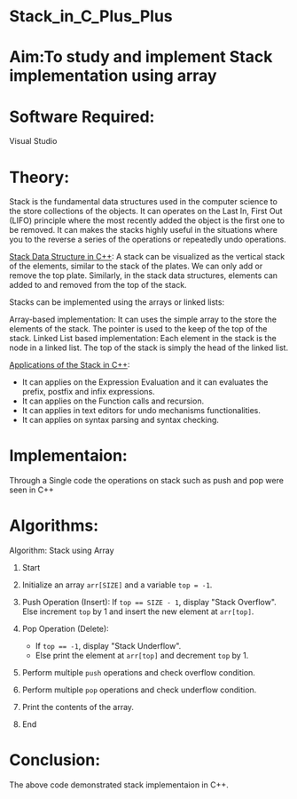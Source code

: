 # Stack_in_C_Plus_Plus
# Aim:To study and implement Stack implementation using array
# Software Required:
Visual Studio
# Theory:
Stack is the fundamental data structures used in the computer science to the store collections of the objects. It can operates on the Last In, First Out (LIFO) principle where the most recently added the object is the first one to be removed. It can makes the stacks highly useful in the situations where you to the reverse a series of the operations or repeatedly undo operations.

<ins>Stack Data Structure in C++</ins>:
A stack can be visualized as the vertical stack of the elements, similar to the stack of the plates. We can only add or remove the top plate. Similarly, in the stack data structures, elements can added to and removed from the top of the stack.

Stacks can be implemented using the arrays or linked lists:

Array-based implementation: It can uses the simple array to the store the elements of the stack. The pointer is used to the keep of the top of the stack.
Linked List based implementation: Each element in the stack is the node in a linked list. The top of the stack is simply the head of the linked list.

<ins>Applications of the Stack in C++</ins>:
+ It can applies on the Expression Evaluation and it can evaluates the prefix, postfix and infix expressions.
+ It can applies on the Function calls and recursion.
+ It can applies in text editors for undo mechanisms functionalities.
+ It can applies on syntax parsing and syntax checking.

# Implementaion:
Through a Single code the operations on stack such as push and pop were seen in C++

# Algorithms:

Algorithm: Stack using Array

1. Start
2. Initialize an array `arr[SIZE]` and a variable `top = -1`.
3. Push Operation (Insert):
     If `top == SIZE - 1`, display "Stack Overflow".
     Else increment `top` by 1 and insert the new element at `arr[top]`.
4. Pop Operation (Delete):

   * If `top == -1`, display "Stack Underflow".
   * Else print the element at `arr[top]` and decrement `top` by 1.
5. Perform multiple `push` operations and check overflow condition.
6. Perform multiple `pop` operations and check underflow condition.
7. Print the contents of the array.
8. End

# Conclusion:
The above code demonstrated stack implementaion in C++.
